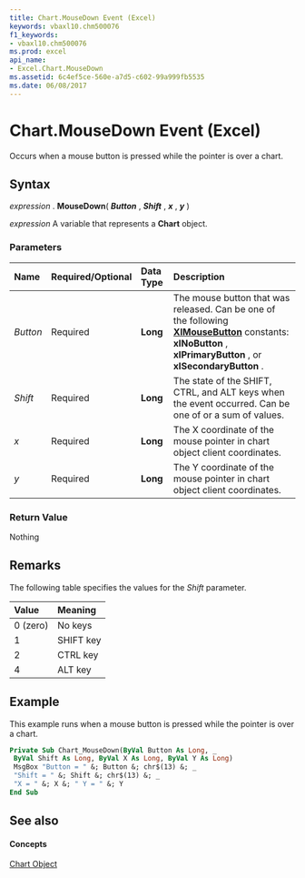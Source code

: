 ```yaml
---
title: Chart.MouseDown Event (Excel)
keywords: vbaxl10.chm500076
f1_keywords:
- vbaxl10.chm500076
ms.prod: excel
api_name:
- Excel.Chart.MouseDown
ms.assetid: 6c4ef5ce-560e-a7d5-c602-99a999fb5535
ms.date: 06/08/2017
---
```



# Chart.MouseDown Event (Excel)

Occurs when a mouse button is pressed while the pointer is over a chart.


## Syntax

 _expression_ . **MouseDown**( **_Button_** , **_Shift_** , **_x_** , **_y_** )

 _expression_ A variable that represents a **Chart** object.


### Parameters



|**Name**|**Required/Optional**|**Data Type**|**Description**|
|:-----|:-----|:-----|:-----|
| _Button_|Required| **Long**|The mouse button that was released. Can be one of the following  **[XlMouseButton](Excel.XlMouseButton.md)** constants: **xlNoButton** , **xlPrimaryButton** , or **xlSecondaryButton** .|
| _Shift_|Required| **Long**|The state of the SHIFT, CTRL, and ALT keys when the event occurred. Can be one of or a sum of values.|
| _x_|Required| **Long**|The X coordinate of the mouse pointer in chart object client coordinates.|
| _y_|Required| **Long**|The Y coordinate of the mouse pointer in chart object client coordinates.|

### Return Value

Nothing


## Remarks

The following table specifies the values for the  _Shift_ parameter.



|**Value**|**Meaning**|
|:-----|:-----|
|0 (zero)|No keys|
|1|SHIFT key|
|2|CTRL key|
|4|ALT key|

## Example

This example runs when a mouse button is pressed while the pointer is over a chart.


```vb
Private Sub Chart_MouseDown(ByVal Button As Long, _ 
 ByVal Shift As Long, ByVal X As Long, ByVal Y As Long) 
 MsgBox "Button = " &; Button &; chr$(13) &; _ 
 "Shift = " &; Shift &; chr$(13) &; _ 
 "X = " &; X &; " Y = " &; Y 
End Sub
```


## See also


#### Concepts


[Chart Object](Excel.Chart(object).md)

